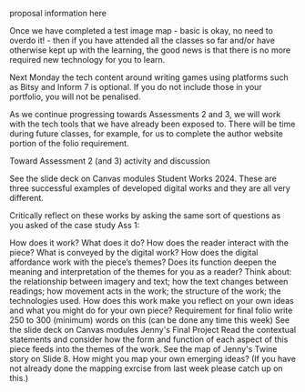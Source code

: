 proposal information here

Once we have completed a test image map - basic is okay, no need to overdo it! - then if you have attended all the classes so far and/or have otherwise kept up with the learning, the good news is that there is no more required new technology for you to learn.

Next Monday the tech content around writing games using platforms such as Bitsy and Inform 7 is optional. If you do not include those in your portfolio, you will not be penalised.

As we continue progressing towards Assessments 2 and 3, we will work with the tech tools that we have already been exposed to. There will be time during future classes, for example, for us to complete the author website portion of the folio requirement.

Toward Assessment 2 (and 3) activity and discussion

See the slide deck on Canvas modules Student Works 2024. These are three successful examples of developed digital works and they are all very different.

Critically reflect on these works by asking the same sort of questions as you asked of the case study Ass 1:

How does it work? What does it do? How does the reader interact with the piece? What is conveyed by the digital work?
How does the digital affordance work with the piece’s themes? Does its function deepen the meaning and interpretation of the themes for you as a reader?
Think about: the relationship between imagery and text; how the text changes between readings; how movement acts in the work; the structure of the work; the technologies used.
How does this work make you reflect on your own ideas and what you might do for your own piece? Requirement for final folio write 250 to 300 (minimum) words on this (can be done any time this week)
See the slide deck on Canvas modules Jenny's Final Project
Read the contextual statements and consider how the form and function of each aspect of this piece feeds into the themes of the work.
See the map of Jenny's Twine story on Slide 8. How might you map your own emerging ideas? (If you have not already done the mapping exrcise from last week please catch up on this.)
